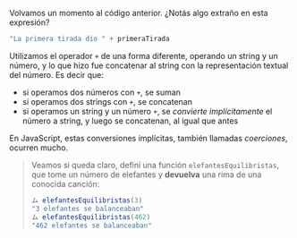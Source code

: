 Volvamos un momento al código anterior. ¿Notás algo extraño en esta expresión?

```javascript
"La primera tirada dio " + primeraTirada
```

Utilizamos el operador `+` de una forma diferente, operando un string y un número, y lo que hizo fue concatenar al string con la representación textual del número. Es decir que:

* si operamos dos números con `+`, se suman
* si operamos dos strings con `+`, se concatenan
* si operamos un string y un número `+`, se _convierte implícitamente_ el número a string, y luego se concatenan, al igual que antes

En JavaScript, estas conversiones implícitas, también llamadas _coerciones_, ocurren mucho.

> Veamos si queda claro, definí una función `elefantesEquilibristas`, que tome un número de elefantes y **devuelva** una rima de una conocida canción:
>
> ```javascript
> ム elefantesEquilibristas(3)
> "3 elefantes se balanceaban"
> ム elefantesEquilibristas(462)
> "462 elefantes se balanceaban"
> ```
>